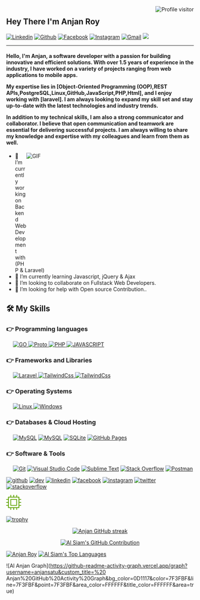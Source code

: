 <a href="https://komarev.com/ghpvc/?username=anjansatu">
  <img align="right" src="https://komarev.com/ghpvc/?username=anjansatu&label=Visitors&color=0e75b6&style=flat" alt="Profile visitor" />
</a>

## Hey  There I'm Anjan Roy
<p align="left">
  <a href="https://www.linkedin.com/anjansatu"><img alt="Linkedin" title="Anjan Roy Linkedin" src="https://img.shields.io/badge/LinkedIn-0077B5?style=for-the-badge&logo=linkedin&logoColor=white"></a>
  <a href="https://github.com/anjansatu"><img alt="Github" title="Anjan Roy Github" src="https://img.shields.io/badge/GitHub-100000?style=for-the-badge&logo=github&logoColor=white"></a>
  <a href="https://www.facebook.com/satuanjan"><img alt="Facebook" title="Anjan Roy FaceBook" src="https://img.shields.io/badge/Facebook-1877F2?style=for-the-badge&logo=facebook&logoColor=white"></a>
  <a href="https://www.instagram.com/developer.anjan_satu"><img alt="Instagram" title="Anjan Roy Instagram" src="https://img.shields.io/badge/Instagram-E4405F?style=for-the-badge&logo=instagram&logoColor=white"></a>
  <a href="mailto:anjansatu@gmail.com"><img alt="Gmail" title="Anjan Roy Gmail" src="https://img.shields.io/badge/Gmail-D14836?style=for-the-badge&logo=gmail&logoColor=white"></a>
  <img src='https://raw.githubusercontent.com/ShahriarShafin/ShahriarShafin/main/Assets/handshake.gif' width="100px"> 
</p> 
<hr/>
<h4 align="left">Hello, I'm Anjan, a software developer with a passion for building innovative and efficient solutions. With over 1.5 years of experience in the industry, I have worked on a variety of projects ranging from web applications to mobile apps.

My expertise lies in [Object-Oriented Programming (OOP),REST APIs,PostgreSQL,Linux,GitHub,JavaScript,PHP,Html], and I enjoy working with [laravel]. I am always looking to expand my skill set and stay up-to-date with the latest technologies and industry trends.

In addition to my technical skills, I am also a strong communicator and collaborator. I believe that open communication and teamwork are essential for delivering successful projects. I am always willing to share my knowledge and expertise with my colleagues and learn from them as well.</h4>

  <img align="right" alt="GIF" src="assets/programmer.gif" width="450" height="300" />


- 🔭 I’m currently working on Backend Web Development with (PHP & Laravel)
- 🌱 I’m currently learning Javascript, jQuery & Ajax
- 👯 I’m looking to collaborate on Fullstack Web Developers.
- 🤔 I’m looking for help with Open source Contribution..

## 🛠️ My Skills

### 👉 Programming languages

<p align="left"> 
&emsp;
<a href="https://www.tutorialspoint.com/cprogramming">
    <img alt="GO" src="https://img.shields.io/badge/go-6295cc?style=for-the-badge&logo=go&logoColor=white"/>
</a>
<a href="https://www.tutorialspoint.com/cprogramming">
    <img alt="Proto" src="https://img.shields.io/badge/proto-6295cc?style=for-the-badge&logo=protoc&logoColor=white"/>
</a>
<a href="https://www.php.net/">
    <img alt="PHP" src="https://img.shields.io/badge/php-858dbb?style=for-the-badge&logo=php&logoColor=white"/>
</a>
<a href="https://developer.mozilla.org/en-US/docs/Web/JavaScript">
    <img alt="JAVASCRIPT" src="https://img.shields.io/badge/javascript-efd71d?style=for-the-badge&logo=javascript&logoColor=black"/>
</a>
</p>

### 👉 Frameworks and Libraries
<p align="left"> 
&emsp;
<a href="https://laravel.com"> 
     <img alt="Laravel" src="https://img.shields.io/badge/Laravel-fe291a?style=for-the-badge&logo=laravel&logoColor=white">
</a>
<a href="https://getbootstrap.com">
    <img alt="TailwindCss" src="https://img.shields.io/badge/bootstrap-7a11f2?style=for-the-badge&logo=bootstrap&logoColor=white">
</a> 
<a href="https://tailwindcss.com"> 
    <img alt="TailwindCss" src="https://img.shields.io/badge/tailwindcss-07b6d5?style=for-the-badge&logo=tailwindcss&logoColor=white"/>
</a>
</p>

### 👉 Operating Systems
<p align="left"> 
&emsp;
<a href="https://www.kali.org"> 
     <img alt="Linux" src="https://img.shields.io/badge/Linux-100000?style=for-the-badge&logo=linux&logoColor=white">
</a>
<a href="https://www.microsoft.com/en-us/windows"> 
     <img alt="Windows" src="https://img.shields.io/badge/Windows-0178d4?style=for-the-badge&logo=windows&logoColor=white">
</a>
</p>

### 👉 Databases & Cloud Hosting
<p align="left">
  &emsp;
    <a href="https://www.mysql.com/"><img alt="MySQL" src="https://img.shields.io/badge/MySQL-005d86?style=for-the-badge&logo=mysql&logoColor=white"></a>
    <a href="https://www.postgres.com/"><img alt="MySQL" src="https://img.shields.io/badge/postgres-005d86?style=for-the-badge&logo=postgresql&logoColor=white"></a>
    <a href="https://www.sqlite.org/"><img alt="SQLite" src ="https://img.shields.io/badge/SQLite-07405E?style=for-the-badge&logo=sqlite&logoColor=white"/></a>
    <a href="https://www.github.com"><img alt="GitHub Pages" src="https://img.shields.io/badge/GitHub-100000?style=for-the-badge&logo=github&logoColor=white"></a>

### 👉 Software & Tools
<p align="left">
  &emsp;
<a href="https://git-scm.com"><img alt="Git" src="https://img.shields.io/badge/Git-F05032?style=for-the-badge&logo=git&logoColor=white"></a>
<a href="https://code.visualstudio.com/"><img alt="Visual Studio Code" src="https://img.shields.io/badge/Visual_Studio_Code-0078D4?style=for-the-badge&logo=visual%20studio%20code&logoColor=white"></a>
<a href="https://code.visualstudio.com/"><img alt="Sublime Text" src="https://img.shields.io/badge/Sublime Text-474747?style=for-the-badge&logo=visual%20studio%20code&logoColor=yellow"></a>
<a href="https://stackoverflow.com/"><img alt="Stack Overflow" src="https://img.shields.io/badge/Stack_Overflow-FE7A16?style=for-the-badge&logo=stack-overflow&logoColor=white"></a>
<a href="https://www.postman.com/"><img alt="Postman" src="https://img.shields.io/badge/Postman-FF6C37?style=for-the-badge&logo=Postman&logoColor=white"></a>

</p>


[<img src='https://cdn.jsdelivr.net/npm/simple-icons@3.0.1/icons/github.svg' alt='github' height='40'>](https://github.com/anjansatu)  [<img src='https://cdn.jsdelivr.net/npm/simple-icons@3.0.1/icons/dev-dot-to.svg' alt='dev' height='40'>](https://dev.to/anjansatu)  [<img src='https://cdn.jsdelivr.net/npm/simple-icons@3.0.1/icons/linkedin.svg' alt='linkedin' height='40'>](https://www.linkedin.com/in/anjansatu/)  [<img src='https://cdn.jsdelivr.net/npm/simple-icons@3.0.1/icons/facebook.svg' alt='facebook' height='40'>](https://www.facebook.com/satuanjan)  [<img src='https://cdn.jsdelivr.net/npm/simple-icons@3.0.1/icons/instagram.svg' alt='instagram' height='40'>](https://www.instagram.com/satu_anjan/)  [<img src='https://cdn.jsdelivr.net/npm/simple-icons@3.0.1/icons/twitter.svg' alt='twitter' height='40'>](https://twitter.com/anjan_satu)  [<img src='https://cdn.jsdelivr.net/npm/simple-icons@3.0.1/icons/stackoverflow.svg' alt='stackoverflow' height='40'>](https://stackoverflow.com/users/23290365/anjan-roy)

<a href='https://docs.github.com/en/developers'><img src='https://raw.githubusercontent.com/acervenky/animated-github-badges/master/assets/devbadge.gif' width='40' height='40'></a>

[![trophy](https://github-profile-trophy.vercel.app/?username=anjansatu)](https://github.com/ryo-ma/github-profile-trophy)


<p align="center" style="background">
  <a href="https://github.com/anjansatu">
    <img src="https://github-readme-streak-stats.herokuapp.com/?user=anjansatu&theme=radical&border=7F3FBF&background=0D1117" alt=" Anjan GitHub streak"/>
  </a>
</p>

<p align="center">
  <a href="https://github.com/anjansatu">
    <img src="https://github-profile-summary-cards.vercel.app/api/cards/profile-details?username=anjansatu&theme=radical" alt="Al Siam's GitHub Contribution"/>
  </a>
</p>

<a> 
    <a href="https://github.com/anjansatu"><img alt="Anjan Roy" src="https://denvercoder1-github-readme-stats.vercel.app/api?username=anjansatu&show_icons=true&count_private=true&theme=react&border_color=7F3FBF&bg_color=0D1117&title_color=F85D7F&icon_color=F8D866" height="192px" width="49.5%"/></a>
  <a href="https://github.com/anjansatu"><img alt="Al Siam's Top Languages" src="https://denvercoder1-github-readme-stats.vercel.app/api/top-langs/?username=anjansatu&langs_count=8&layout=compact&theme=react&border_color=7F3FBF&bg_color=0D1117&title_color=F85D7F&icon_color=F8D866" height="192px" width="49.5%"/></a>
  <br/>
</a>


![Al  Anjan Graph](https://github-readme-activity-graph.vercel.app/graph?username=anjansatu&custom_title=%20 Anjan%20GitHub%20Activity%20Graph&bg_color=0D1117&color=7F3FBF&line=7F3FBF&point=7F3FBF&area_color=FFFFFF&title_color=FFFFFF&area=true)



